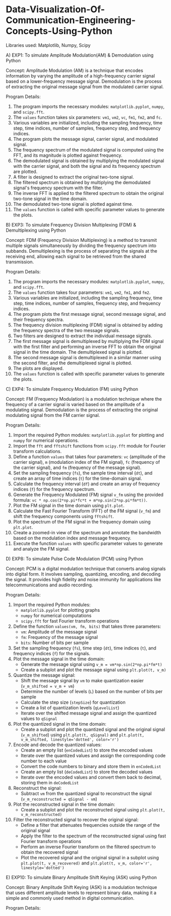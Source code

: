 # Data-Visualization-Of-Communication-Engineering-Concepts-Using-Python

Libraries used: Matplotlib, Numpy, Scipy

A) EXP1: To simulate Amplitude Modulation(AM) & Demodulation using Python

Concept: 
Amplitude Modulation (AM) is a technique that encodes information by varying the amplitude of a high-frequency carrier signal based on a lower-frequency message signal. Demodulation is the process of extracting the original message signal from the modulated carrier signal.

Program Details: 
1. The program imports the necessary modules: `matplotlib.pyplot`, `numpy`, and `scipy.fft`.
2. The `values` function takes six parameters: `vm1`, `vm2`, `vc`, `fm1`, `fm2`, and `fc`.
3. Various variables are initialized, including the sampling frequency, time step, time indices, number of samples, frequency step, and frequency indices.
4. The program plots the message signal, carrier signal, and modulated signal.
5. The frequency spectrum of the modulated signal is computed using the FFT, and its magnitude is plotted against frequency.
6. The demodulated signal is obtained by multiplying the modulated signal with the carrier signal, and both the signal and its frequency spectrum are plotted.
7. A filter is designed to extract the original two-tone signal.
8. The filtered spectrum is obtained by multiplying the demodulated signal's frequency spectrum with the filter.
9. The inverse FFT is applied to the filtered spectrum to obtain the original two-tone signal in the time domain.
10. The demodulated two-tone signal is plotted against time.
11. The `values` function is called with specific parameter values to generate the plots.


B) EXP3: To simulate Frequency Division Multiplexing (FDM) & Demultiplexing using Python

Concept:
FDM (Frequency Division Multiplexing) is a method to transmit multiple signals simultaneously by dividing the frequency spectrum into subbands. Demultiplexing is the process of separating the signals at the receiving end, allowing each signal to be retrieved from the shared transmission.

Program Details:
1. The program imports the necessary modules: `matplotlib.pyplot`, `numpy`, and `scipy.fft`.
2. The `values` function takes four parameters: `vm1`, `vm2`, `fm1`, and `fm2`.
3. Various variables are initialized, including the sampling frequency, time step, time indices, number of samples, frequency step, and frequency indices.
4. The program plots the first message signal, second message signal, and their frequency spectra.
5. The frequency division multiplexing (FDM) signal is obtained by adding the frequency spectra of the two message signals.
6. Two filters are designed to extract the individual message signals.
7. The first message signal is demultiplexed by multiplying the FDM signal with the first filter and performing an inverse FFT to obtain the original signal in the time domain. The demultiplexed signal is plotted.
8. The second message signal is demultiplexed in a similar manner using the second filter, and the demultiplexed signal is plotted.
9. The plots are displayed.
10. The `values` function is called with specific parameter values to generate the plots.



C) EXP4: To simulate Frequency Modulation (FM) using Python

Concept:
FM (Frequency Modulation) is a modulation technique where the frequency of a carrier signal is varied based on the amplitude of a modulating signal. Demodulation is the process of extracting the original modulating signal from the FM carrier signal.

Program Details:
1. Import the required Python modules: `matplotlib.pyplot` for plotting and `numpy` for numerical operations.
2. Import the `fft` and `fftshift` functions from `scipy.fft` module for Fourier transform calculations.
3. Define a function `values` that takes four parameters: `vc` (amplitude of the carrier signal), `m` (modulation index of the FM signal), `fc` (frequency of the carrier signal), and `fm` (frequency of the message signal).
4. Set the sampling frequency (`fs`), the sample time interval (`dt`), and create an array of time indices (`t`) for the time-domain signal.
5. Calculate the frequency interval (`df`) and create an array of frequency indices (`f`) for the frequency spectrum.
6. Generate the Frequency Modulated (FM) signal `v_fm` using the provided formula: `vc * np.cos(2*np.pi*fc*t + m*np.sin(2*np.pi*fm*t))`.
7. Plot the FM signal in the time domain using `plt.plot`.
8. Calculate the Fast Fourier Transform (FFT) of the FM signal (`v_fm`) and shift the frequency components using `fftshift`.
9. Plot the spectrum of the FM signal in the frequency domain using `plt.plot`.
10. Create a zoomed-in view of the spectrum and annotate the bandwidth based on the modulation index and message frequency.
11. Execute the function `values` with specific parameter values to generate and analyze the FM signal.



D) EXP8: To simulate Pulse Code Modulation (PCM) using Python

Concept:
PCM is a digital modulation technique that converts analog signals into digital form. It involves sampling, quantizing, encoding, and decoding the signal. It provides high fidelity and noise immunity for applications like telecommunications and audio recording.

Program Details:
1. Import the required Python modules: 
   - `matplotlib.pyplot` for plotting graphs
   - `numpy` for numerical computations
   - `scipy.fft` for fast Fourier transform operations
2. Define the function `values(vm, fm, bits)` that takes three parameters:
   - `vm`: Amplitude of the message signal
   - `fm`: Frequency of the message signal
   - `bits`: Number of bits per sample
3. Set the sampling frequency (`fs`), time step (`dt`), time indices (`t`), and frequency indices (`f`) for the signals.
4. Plot the message signal in the time domain:
   - Generate the message signal using `v_m = vm*np.sin(2*np.pi*fm*t)`
   - Create a subplot and plot the message signal using `plt.plot(t, v_m)`
5. Quantize the message signal:
   - Shift the message signal by `vm` to make quantization easier (`v_m_shifted = v_m + vm`)
   - Determine the number of levels (`L`) based on the number of bits per sample
   - Calculate the step size (`stepSize`) for quantization
   - Create a list of quantization levels (`qLevelList`)
   - Iterate over the shifted message signal and assign the quantized values to `qSignal`
6. Plot the quantized signal in the time domain:
   - Create a subplot and plot the quantized signal and the original signal (`v_m_shifted`) using `plt.plot(t, qSignal)` and `plt.plot(t, v_m_shifted, linestyle='dotted', color='r')`
7. Encode and decode the quantized values:
   - Create an empty list (`enCodedList`) to store the encoded values
   - Iterate over the quantized values and assign the corresponding code number to each value
   - Convert the code numbers to binary and store them in `enCodedList`
   - Create an empty list (`deCodedList`) to store the decoded values
   - Iterate over the encoded values and convert them back to decimal, storing them in `deCodedList`
8. Reconstruct the signal:
   - Subtract `vm` from the quantized signal to reconstruct the signal (`v_m_reconstructed = qSignal - vm`)
9. Plot the reconstructed signal in the time domain:
   - Create a subplot and plot the reconstructed signal using `plt.plot(t, v_m_reconstructed)`
10. Filter the reconstructed signal to recover the original signal:
    - Define a filter that attenuates frequencies outside the range of the original signal
    - Apply the filter to the spectrum of the reconstructed signal using fast Fourier transform operations
    - Perform an inverse Fourier transform on the filtered spectrum to obtain the recovered signal
    - Plot the recovered signal and the original signal in a subplot using `plt.plot(t, v_m_recovered)` and `plt.plot(t, v_m, color='r', linestyle='dotted')`



E) EXP10: To simulate Binary Amplitude Shift Keying (ASK) using Python

Concept:
Binary Amplitude Shift Keying (ASK) is a modulation technique that uses different amplitude levels to represent binary data, making it a simple and commonly used method in digital communication.

Program Details:






